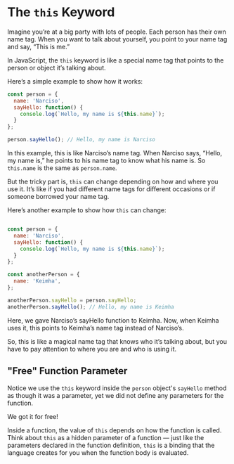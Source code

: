 # The `this` Keyword

Imagine you’re at a big party with lots of people. Each person has their own name tag. When you want to talk about yourself, you point to your name tag and say, “This is me.”

In JavaScript, the `this` keyword is like a special name tag that points to the person or object it’s talking about.

Here’s a simple example to show how it works:

```js
const person = {
  name: 'Narciso',
  sayHello: function() {
    console.log(`Hello, my name is ${this.name}`);
  }
};

person.sayHello(); // Hello, my name is Narciso
```

In this example, this is like Narciso’s name tag. When Narciso says, “Hello, my name is,” he points to his name tag to know what his name is. So `this.name` is the same as `person.name`.

But the tricky part is, `this` can change depending on how and where you use it. It’s like if you had different name tags for different occasions or if someone borrowed your name tag.

Here’s another example to show how `this` can change:

```js

const person = {
  name: 'Narciso',
  sayHello: function() {
    console.log(`Hello, my name is ${this.name}`);
  }
};

const anotherPerson = {
  name: 'Keimha',
};

anotherPerson.sayHello = person.sayHello;
anotherPerson.sayHello(); // Hello, my name is Keimha
```

Here, we gave Narciso’s sayHello function to Keimha. Now, when Keimha uses it, this points to Keimha’s name tag instead of Narciso’s.

So, this is like a magical name tag that knows who it’s talking about, but you have to pay attention to where you are and who is using it.

## "Free" Function Parameter
Notice we use the `this` keyword inside the `person` object's `sayHello` method as though it was a parameter, yet we did not define any parameters for the function.

We got it for free!

Inside a function, the value of `this` depends on how the function is called. Think about `this` as a hidden parameter of a function — just like the parameters declared in the function definition, `this` is a binding that the language creates for you when the function body is evaluated.

